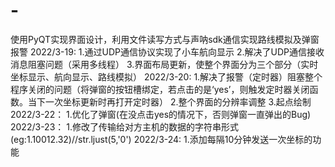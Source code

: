 # -
使用PyQT实现界面设计，利用文件读写方式与声呐sdk通信实现路线模拟及弹窗报警
2022/3-19:
        1.通过UDP通信协议实现了小车航向显示
        2.解决了UDP通信接收消息阻塞问题（采用多线程）
        3.界面布局更新，使整个界面分为三个部分（实时坐标显示、航向显示、路线模拟）
2022/3-20:
        1.解决了报警（定时器）阻塞整个程序关闭的问题（将弹窗的按钮槽绑定，若点击的是‘yes’，则触发定时器关闭函数。当下一次坐标更新时再打开定时器）
        2.整个界面的分辨率调整
        3.起点绘制
2022/3-22：
        1.优化了弹窗(在没点击yes的情况下，否则弹窗一直弹出的Bug)
2022/3-23：
        1.修改了传输给对方主机的数据的字符串形式(eg:1.10012.32)//str.ljust(5,'0')
2022/3-24:
        1.添加每隔10分钟发送一次坐标的功能
